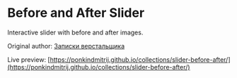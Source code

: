 # Before and After Slider

Interactive slider with before and after images.

Original author: [Записки верстальщика](https://uzinok.ru/article/demo/slider_before-after/)

Live preview: [https://ponkindmitrij.github.io/collections/slider-before-after/](https://ponkindmitrij.github.io/collections/slider-before-after/)
